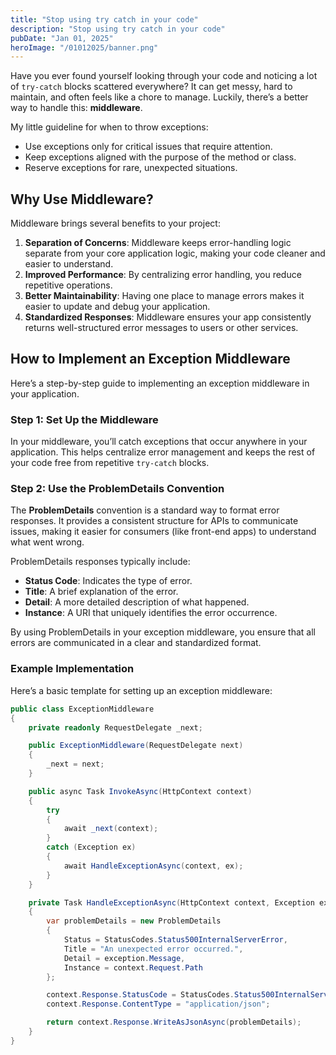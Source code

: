 ```yaml
---
title: "Stop using try catch in your code"
description: "Stop using try catch in your code"
pubDate: "Jan 01, 2025"
heroImage: "/01012025/banner.png"
---
```


Have you ever found yourself looking through your code and noticing a lot of `try-catch` blocks scattered everywhere? It can get messy, hard to maintain, and often feels like a chore to manage. Luckily, there’s a better way to handle this: **middleware**.

My little guideline for when to throw exceptions:

- Use exceptions only for critical issues that require attention.
- Keep exceptions aligned with the purpose of the method or class.
- Reserve exceptions for rare, unexpected situations.

## Why Use Middleware?

Middleware brings several benefits to your project:

1. **Separation of Concerns**: Middleware keeps error-handling logic separate from your core application logic, making your code cleaner and easier to understand.
2. **Improved Performance**: By centralizing error handling, you reduce repetitive operations.
3. **Better Maintainability**: Having one place to manage errors makes it easier to update and debug your application.
4. **Standardized Responses**: Middleware ensures your app consistently returns well-structured error messages to users or other services.

## How to Implement an Exception Middleware

Here’s a step-by-step guide to implementing an exception middleware in your application.

### Step 1: Set Up the Middleware

In your middleware, you’ll catch exceptions that occur anywhere in your application. This helps centralize error management and keeps the rest of your code free from repetitive `try-catch` blocks.

### Step 2: Use the ProblemDetails Convention

The **ProblemDetails** convention is a standard way to format error responses. It provides a consistent structure for APIs to communicate issues, making it easier for consumers (like front-end apps) to understand what went wrong.

ProblemDetails responses typically include:
- **Status Code**: Indicates the type of error.
- **Title**: A brief explanation of the error.
- **Detail**: A more detailed description of what happened.
- **Instance**: A URI that uniquely identifies the error occurrence.

By using ProblemDetails in your exception middleware, you ensure that all errors are communicated in a clear and standardized format.

### Example Implementation

Here’s a basic template for setting up an exception middleware:

```csharp
public class ExceptionMiddleware
{
    private readonly RequestDelegate _next;

    public ExceptionMiddleware(RequestDelegate next)
    {
        _next = next;
    }

    public async Task InvokeAsync(HttpContext context)
    {
        try
        {
            await _next(context);
        }
        catch (Exception ex)
        {
            await HandleExceptionAsync(context, ex);
        }
    }

    private Task HandleExceptionAsync(HttpContext context, Exception exception)
    {
        var problemDetails = new ProblemDetails
        {
            Status = StatusCodes.Status500InternalServerError,
            Title = "An unexpected error occurred.",
            Detail = exception.Message,
            Instance = context.Request.Path
        };

        context.Response.StatusCode = StatusCodes.Status500InternalServerError;
        context.Response.ContentType = "application/json";

        return context.Response.WriteAsJsonAsync(problemDetails);
    }
}
```




